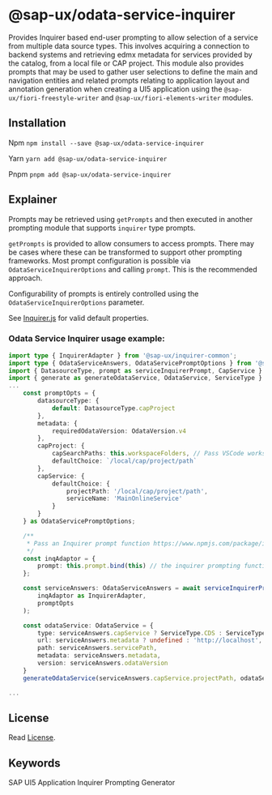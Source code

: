 # @sap-ux/odata-service-inquirer

Provides Inquirer based end-user prompting to allow selection of a service from multiple data source types. This involves acquiring a connection to backend systems and retrieving edmx metadata for services provided by the catalog, from a local file or CAP project. This module also provides prompts that may be used to gather user selections to define the main and navigation entities and related prompts relating to application layout and annotation generation when creating a UI5 application using the `@sap-ux/fiori-freestyle-writer` and `@sap-ux/fiori-elements-writer` modules.

## Installation
Npm
`npm install --save @sap-ux/odata-service-inquirer`

Yarn
`yarn add @sap-ux/odata-service-inquirer`

Pnpm
`pnpm add @sap-ux/odata-service-inquirer`

## Explainer

Prompts may be retrieved using `getPrompts` and then executed in another prompting module that supports `inquirer` type prompts. 

`getPrompts` is provided to allow consumers to access prompts. There may be cases where these can be transformed to support other prompting frameworks. Most prompt configuration is possible via `OdataServiceInquirerOptions` and calling `prompt`. This is the recommended approach.

Configurability of prompts is entirely controlled using the `OdataServiceInquirerOptions` parameter. 

See [Inquirer.js](https://www.npmjs.com/package/inquirer) for valid default properties.

### Odata Service Inquirer usage example:

```TypeScript
import type { InquirerAdapter } from '@sap-ux/inquirer-common';
import type { OdataServiceAnswers, OdataServicePromptOptions } from '@sap-ux/odata-service-inquirer';
import { DatasourceType, prompt as serviceInquirerPrompt, CapService } from '@sap-ux/odata-service-inquirer';
import { generate as generateOdataService, OdataService, ServiceType } from '@sap-ux/odata-service-writer'
...
    const promptOpts = {
        datasourceType: {
            default: DatasourceType.capProject
        },
        metadata: {
            requiredOdataVersion: OdataVersion.v4
        },
        capProject: {
            capSearchPaths: this.workspaceFolders, // Pass VSCode workspace folders, for example, or any array of path strings
            defaultChoice: `/local/cap/project/path`
        },
        capService: {
            defaultChoice: {
                projectPath: '/local/cap/project/path',
                serviceName: 'MainOnlineService'
            }
        }
    } as OdataServicePromptOptions;

    /**
     * Pass an Inquirer prompt function https://www.npmjs.com/package/inquirer#methods
     */
    const inqAdaptor = {
        prompt: this.prompt.bind(this) // the inquirer prompting function, here we use the generators reference
    };

    const serviceAnswers: OdataServiceAnswers = await serviceInquirerPrompt(
        inqAdaptor as InquirerAdapter,
        promptOpts
    );

    const odataService: OdataService = {
        type: serviceAnswers.capService ? ServiceType.CDS : ServiceType.EDMX,
        url: serviceAnswers.metadata ? undefined : 'http://localhost',
        path: serviceAnswers.servicePath,
        metadata: serviceAnswers.metadata,
        version: serviceAnswers.odataVersion
    }
    generateOdataService(serviceAnswers.capService.projectPath, odataService);

...
```

## License

Read [License](./LICENSE).

## Keywords
SAP UI5 Application
Inquirer
Prompting
Generator

